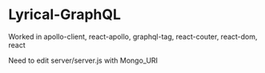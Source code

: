 # Lyrical-GraphQL

Worked in apollo-client, react-apollo, graphql-tag, react-couter, react-dom, react 

Need to edit server/server.js with Mongo_URI 
